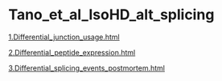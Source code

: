 # Tano_et_al_IsoHD_alt_splicing

[1.Differential_junction_usage.html](https://htmlpreview.github.io/?https://github.com/langleylab/Tano_et_al_IsoHD_alt_splicing/blob/main/html/1.Differential_junction_usage.html)

[2.Differential_peptide_expression.html](https://htmlpreview.github.io/?https://github.com/langleylab/Tano_et_al_IsoHD_alt_splicing/blob/main/html/2.Differential_peptide_expression.html)

[3.Differential_splicing_events_postmortem.html](https://htmlpreview.github.io/?https://github.com/langleylab/Tano_et_al_IsoHD_alt_splicing/blob/main/html/3.Differential_splicing_events_postmortem.html)

